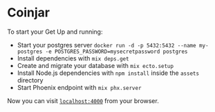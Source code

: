 # Coinjar

To start your Get Up and running:

  * Start your postgres server `docker run -d -p 5432:5432 --name my-postgres -e POSTGRES_PASSWORD=mysecretpassword postgres`
  * Install dependencies with `mix deps.get`
  * Create and migrate your database with `mix ecto.setup`
  * Install Node.js dependencies with `npm install` inside the `assets` directory
  * Start Phoenix endpoint with `mix phx.server`


Now you can visit [`localhost:4000`](http://localhost:4000) from your browser.



